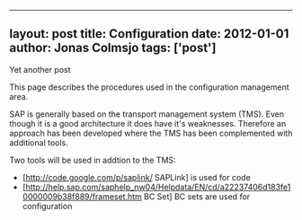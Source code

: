 
---
layout: post
title: Configuration
date: 2012-01-01
author: Jonas Colmsjo
tags: ['post']
---

Yet another post





This page describes the procedures used in the configuration management area.

SAP is generally based on the transport management system (TMS). Even though it is a good architecture it does have it's weaknesses. Therefore an approach has been developed where the TMS has been complemented with additional tools.

Two tools will be used in addtion to the TMS:
* [http://code.google.com/p/saplink/ SAPLink] is used for code
* [http://help.sap.com/saphelp_nw04/Helpdata/EN/cd/a22237406d183fe10000009b38f889/frameset.htm BC Set] BC sets are used for configuration
